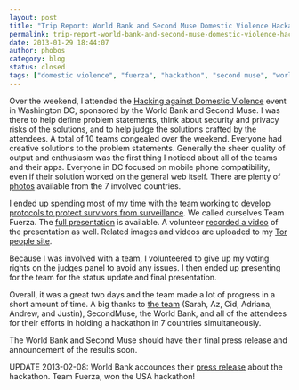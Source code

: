 ```yaml
---
layout: post
title: "Trip Report: World Bank and Second Muse Domestic Violence Hackathon"
permalink: trip-report-world-bank-and-second-muse-domestic-violence-hackathon
date: 2013-01-29 18:44:07
author: phobos
category: blog
status: closed
tags: ["domestic violence", "fuerza", "hackathon", "second muse", "world bank"]
---
```


Over the weekend, I attended the [Hacking against Domestic Violence](https://blog.torproject.org/blog/hacking-against-domestic-violence) event in Washington DC, sponsored by the World Bank and Second Muse. I was there to help define problem statements, think about security and privacy risks of the solutions, and to help judge the solutions crafted by the attendees. A total of 10 teams congealed over the weekend. Everyone had creative solutions to the problem statements. Generally the sheer quality of output and enthusiasm was the first thing I noticed about all of the teams and their apps. Everyone in DC focused on mobile phone compatibility, even if their solution worked on the general web itself. There are plenty of [photos](https://www.flickr.com/photos/vdhackathon/) available from the 7 involved countries.

I ended up spending most of my time with the team working to [develop protocols to protect survivors from surveillance](http://vdhackathon.pbworks.com/w/page/62827130/Protocols%20to%20Protect%20Survivors%20from%20Surveillance). We called ourselves Team Fuerza. The [full presentation](https://people.torproject.org/~andrew/2013-01-27-dvhackathon/2013-01-27-presentation.html) is available. A volunteer [recorded a video](https://www.youtube.com/watch?v=6x9ubvC4Ai8) of the presentation as well. Related images and videos are uploaded to my [Tor people site](https://people.torproject.org/~andrew/2013-01-27-dvhackathon/).

Because I was involved with a team, I volunteered to give up my voting rights on the judges panel to avoid any issues. I then ended up presenting for the team for the status update and final presentation.

Overall, it was a great two days and the team made a lot of progress in a short amount of time. A big thanks to [the team](https://people.torproject.org/~andrew/2013-01-27-dvhackathon/WorldBankTeamFuerza-smile.jpg) (Sarah, Az, Cid, Adriana, Andrew, and Justin), SecondMuse, the World Bank, and all of the attendees for their efforts in holding a hackathon in 7 countries simultaneously.

The World Bank and Second Muse should have their final press release and announcement of the results soon.

UPDATE 2013-02-08: World Bank accounces their [press release](http://www.worldbank.org/en/news/feature/2013/01/22/domestic-violence-hackathon-smartphone-lifesaver) about the hackathon. Team Fuerza, won the USA hackathon!
